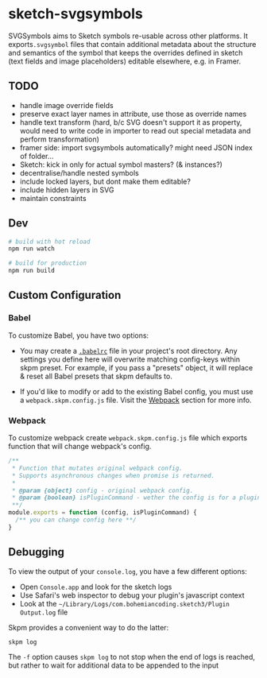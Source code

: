 # sketch-svgsymbols

SVGSymbols aims to Sketch symbols re-usable across other platforms. It exports`.svgsymbol` files that contain additional metadata about the structure and semantics of the symbol that keeps the overrides defined in sketch (text fields and image placeholders) editable elsewhere, e.g. in Framer.

## TODO

- handle image override fields 
- preserve exact layer names in attribute, use those as override names
- handle text transform (hard, b/c SVG doesn't support it as property, would need to write code in importer to read out special metadata and perform transformation)
- framer side: import svgsymbols automatically? might need JSON index of folder…
- Sketch: kick in only for actual symbol masters? (& instances?)
- decentralise/handle nested symbols
- include locked layers, but dont make them editable?
- include hidden layers in SVG
- maintain constraints

## Dev

``` bash
# build with hot reload
npm run watch

# build for production
npm run build
```

## Custom Configuration

### Babel

To customize Babel, you have two options:

* You may create a [`.babelrc`](https://babeljs.io/docs/usage/babelrc) file in your project's root directory. Any settings you define here will overwrite matching config-keys within skpm preset. For example, if you pass a "presets" object, it will replace & reset all Babel presets that skpm defaults to.

* If you'd like to modify or add to the existing Babel config, you must use a `webpack.skpm.config.js` file. Visit the [Webpack](#webpack) section for more info.

### Webpack

To customize webpack create `webpack.skpm.config.js` file which exports function that will change webpack's config.

```js
/**
 * Function that mutates original webpack config.
 * Supports asynchronous changes when promise is returned.
 *
 * @param {object} config - original webpack config.
 * @param {boolean} isPluginCommand - wether the config is for a plugin command or a resource
 **/
module.exports = function (config, isPluginCommand) {
  /** you can change config here **/
}
```

## Debugging

To view the output of your `console.log`, you have a few different options:
* Open `Console.app` and look for the sketch logs
* Use Safari's web inspector to debug your plugin's javascript context
* Look at the `~/Library/Logs/com.bohemiancoding.sketch3/Plugin Output.log` file

Skpm provides a convenient way to do the latter:

```bash
skpm log
```

The `-f` option causes `skpm log` to not stop when the end of logs is reached, but rather to wait for additional data to be appended to the input

